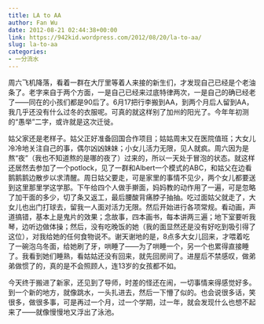 ```yaml
---
title: LA to AA
author: Fan Wu
date: 2012-08-21 02:44:38+00:00
link: https://942kid.wordpress.com/2012/08/20/la-to-aa/
slug: la-to-aa
categories:
- 一分流水
---
```


周六飞机降落，看着一群在大厅里等着人来接的新生们，才发现自己已经是个老油条了。老字来自于两个方面，一是自己已经来过底特律两次，一是自己的确已经老了——同在的小孩们都是90后了。6月17把行李搬到AA，到两个月后人留到AA，我几乎还没有什么过冬的衣服呢。可真的就这样别了加州的阳光了。今年年初测的“愚举”二字，或许就是这次迁徙。

姑父家还是老样子。姑父正好准备回国合作项目；姑姑周末又在医院值班；大女儿冷冷地关注自己的事，偶尔凶凶妹妹；小女儿活力无限，见人就疯。周六因为是熬“夜”（我也不知道熬的是哪的夜了）过来的，所以一天处于冒泡的状态。就这样还居然去参加了一个potlock，见了一群和Albert一个模式的ABC，和姑父在边看鹅鹅鹅边散步以求清醒。周日姑父要走，可是家里的事情不见少，两个女儿都要送到这里那里学这学那。下午给四个人做手擀面，妈妈教的动作用了一遍，可是忽略了加干面的多少，切了条又返工，最后腰酸背痛脖子抽抽。吃过面姑父就走了，大女儿也出门打球去，留我一人面对活力无限。然后开始进行各项常规。看动画，声道搞错，基本上是鬼片的效果；念故事，四本画书，每本讲两三遍；地下室要听我琴，边听边做体操；然后，没有吃晚饭的她（我的面显然还是没有好吃到吸引得了这位），对我给她的任何食物说不。谢天谢地的是，8点多大女儿回来，才喂着吃了一碗泡乌冬面，给她刷了牙，哄睡了——为了哄睡一个，另一个也累得直接睡了。我看到她们睡熟，看姑姑还没有回来，就先回房间了。进屋后不禁感叹，做弟弟做惯了的，真的是不会照顾人，连13岁的女孩都不如。

今天终于搬进了新家，还见到了导师，时差的怪还在闹，一切事情来得感觉好多。到一个新的地方，就像跳水，一头扎进去，然后一下懵了似的。也会说很多话，笑很多，做很多事，可是再过一个月，过一个学期，过一年，就会发现什么也想不起来了——就像慢慢地又浮出了泳池。
